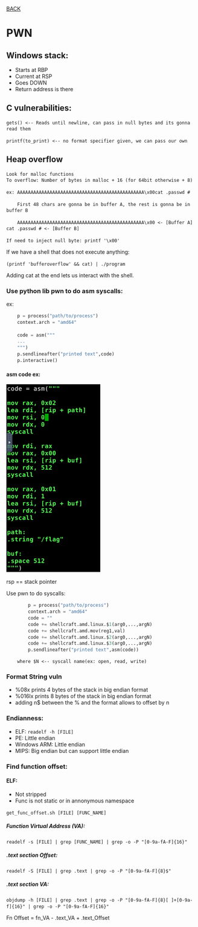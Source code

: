 [BACK](../README.md)
# PWN
## Windows stack:
- Starts at RBP
- Current at RSP
- Goes DOWN
- Return address is there

## C vulnerabilities:

    gets() <-- Reads until newline, can pass in null bytes and its gonna read them

    printf(to_print) <-- no format specifier given, we can pass our own

## Heap overflow

    Look for malloc functions
    To overflow: Number of bytes in malloc + 16 (for 64bit otherwise + 8)
    
    ex: AAAAAAAAAAAAAAAAAAAAAAAAAAAAAAAAAAAAAAAAAAAAAAA\x00cat .passwd #
        
        First 48 chars are gonna be in buffer A, the rest is gonna be in buffer B
        
        AAAAAAAAAAAAAAAAAAAAAAAAAAAAAAAAAAAAAAAAAAAAAAA\x00 <- [Buffer A] cat .passwd # <- [Buffer B]

    If need to inject null byte: printf '\x00' 

If we have a shell that does not execute anything:

`(printf 'bufferoverflow' && cat) | ./program`

Adding cat at the end lets us interact with the shell.

### Use python lib pwn to do asm syscalls:

ex:
```py
    p = process("path/to/process")
    context.arch = "amd64"

    code = asm("""
    ...
    """)
    p.sendlineafter("printed text",code)
    p.interactive()
```

#### asm code ex:
![Alt text](img/asm.png)

rsp == stack pointer

Use pwn to do syscalls:
```py
        p = process("path/to/process")
        context.arch = "amd64"
        code = ""
        code += shellcraft.amd.linux.$1(arg0,...,argN)
        code += shellcraft.amd.mov(reg1,val)
        code += shellcraft.amd.linux.$2(arg0,...,argN)
        code += shellcraft.amd.linux.$3(arg0,...,argN)
        p.sendlineafter("printed text",asm(code))
```
        where $N <-- syscall name(ex: open, read, write)

### Format String vuln

- %08x prints 4 bytes of the stack in big endian format
- %016lx prints 8 bytes of the stack in big endian format
- adding n$ between the % and the format allows to offset by n
 

### Endianness:

- ELF: `readelf -h [FILE]`
- PE: Little endian
- Windows ARM: Little endian
- MIPS: Big endian but can support little endian 

### Find function offset:

#### ELF:
- Not stripped
- Func is not static or in annonymous namespace

`get_func_offset.sh [FILE] [FUNC_NAME]`

##### Function Virtual Address (VA):
`readelf -s [FILE] | grep [FUNC_NAME] | grep -o -P "[0-9a-fA-F]{16}"` 

##### .text section Offset:
`readelf -S [FILE] | grep .text | grep -o -P "[0-9a-fA-F]{8}$"`

##### .text section VA:
`objdump -h [FILE] | grep .text | grep -o -P "[0-9a-fA-F]{8}[ ]+[0-9a-f]{16}" | grep -o -P "[0-9a-fA-F]{16}"` 

Fn Offset = fn_VA - .text_VA + .text_Offset